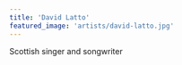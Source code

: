 ```yaml
---
title: 'David Latto'
featured_image: 'artists/david-latto.jpg'
---
```

Scottish singer and songwriter
